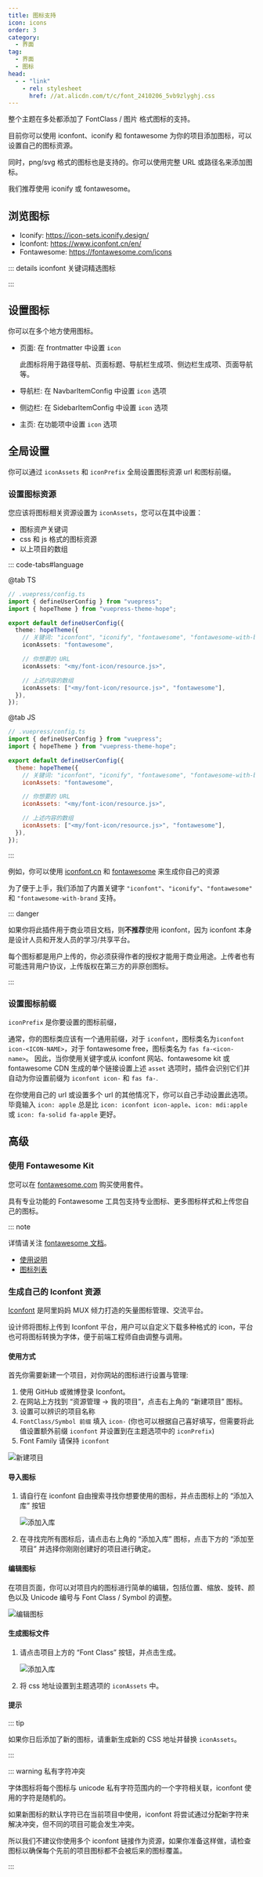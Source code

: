 ```yaml
---
title: 图标支持
icon: icons
order: 3
category:
  - 界面
tag:
  - 界面
  - 图标
head:
  - - "link"
    - rel: stylesheet
      href: //at.alicdn.com/t/c/font_2410206_5vb9zlyghj.css
---
```


整个主题在多处都添加了 FontClass / 图片 格式图标的支持。

目前你可以使用 iconfont、iconify 和 fontawesome 为你的项目添加图标，可以设置自己的图标资源。

同时，png/svg 格式的图标也是支持的。你可以使用完整 URL 或路径名来添加图标。

我们推荐使用 iconify 或 fontawesome。

<!-- more -->

## 浏览图标

- Iconify: <https://icon-sets.iconify.design/>
- Iconfont: <https://www.iconfont.cn/en/>
- Fontawesome: <https://fontawesome.com/icons>

::: details iconfont 关键词精选图标

<IconDisplay link="//at.alicdn.com/t/c/font_2410206_5vb9zlyghj.css" />

:::

## 设置图标

你可以在多个地方使用图标。

- 页面: 在 frontmatter 中设置 `icon`

  此图标将用于路径导航、页面标题、导航栏生成项、侧边栏生成项、页面导航等。

- 导航栏: 在 NavbarItemConfig 中设置 `icon` 选项

- 侧边栏: 在 SidebarItemConfig 中设置 `icon` 选项

- 主页: 在功能项中设置 `icon` 选项

## 全局设置

你可以通过 `iconAssets` 和 `iconPrefix` 全局设置图标资源 url 和图标前缀。

### 设置图标资源

您应该将图标相关资源设置为 `iconAssets`，您可以在其中设置：

- 图标资产关键词
- css 和 js 格式的图标资源
- 以上项目的数组

::: code-tabs#language

@tab TS

```ts {8}
// .vuepress/config.ts
import { defineUserConfig } from "vuepress";
import { hopeTheme } from "vuepress-theme-hope";

export default defineUserConfig({
  theme: hopeTheme({
    // 关键词: "iconfont", "iconify", "fontawesome", "fontawesome-with-brands"
    iconAssets: "fontawesome",

    // 你想要的 URL
    iconAssets: "<my/font-icon/resource.js>",

    // 上述内容的数组
    iconAssets: ["<my/font-icon/resource.js>", "fontawesome"],
  }),
});
```

@tab JS

```js {8}
// .vuepress/config.ts
import { defineUserConfig } from "vuepress";
import { hopeTheme } from "vuepress-theme-hope";

export default defineUserConfig({
  theme: hopeTheme({
    // 关键词: "iconfont", "iconify", "fontawesome", "fontawesome-with-brands"
    iconAssets: "fontawesome",

    // 你想要的 URL
    iconAssets: "<my/font-icon/resource.js>",

    // 上述内容的数组
    iconAssets: ["<my/font-icon/resource.js>", "fontawesome"],
  }),
});
```

:::

例如，你可以使用 [iconfont.cn](https://www.iconfont.cn/?lang=zh-cn) 和 [fontawesome](https://fontawesome.com) 来生成你自己的资源

为了便于上手，我们添加了内置关键字 `"iconfont"`、`"iconify"`、`"fontawesome"` 和 `"fontawesome-with-brand` 支持。

::: danger

如果你将此插件用于商业项目文档，则**不推荐**使用 iconfont，因为 iconfont 本身是设计人员和开发人员的学习/共享平台。

每个图标都是用户上传的，你必须获得作者的授权才能用于商业用途。上传者也有可能违背用户协议，上传版权在第三方的非原创图标。

:::

### 设置图标前缀

`iconPrefix` 是你要设置的图标前缀，

通常，你的图标类应该有一个通用前缀，对于 `iconfont`，图标类名为`iconfont icon-<ICON-NAME>`，对于 fontawesome free，图标类名为 `fas fa-<icon-name>`。 因此，当你使用关键字或从 iconfont 网站、fontawesome kit 或 fontawesome CDN 生成的单个链接设置上述 `asset` 选项时，插件会识别它们并自动为你设置前缀为 `iconfont icon-` 和 `fas fa-`.

在你使用自己的 url 或设置多个 url 的其他情况下，你可以自己手动设置此选项。毕竟输入 `icon: apple` 总是比 `icon: iconfont icon-apple`、`icon: mdi:apple` 或 `icon: fa-solid fa-apple` 更好。

## 高级

### 使用 Fontawesome Kit

您可以在 [fontawesome.com](https://fontawesome.com) 购买使用套件。

具有专业功能的 Fontawesome 工具包支持专业图标、更多图标样式和上传您自己的图标。

::: note

详情请关注 [fontawesome 文档](https://fontawesome.com/)。

- [使用说明](https://fontawesome.com/docs/web/add-icons/how-to)
- [图标列表](https://fontawesome.com/icons)

### 生成自己的 Iconfont 资源

[Iconfont](https://iconfont.cn) 是阿里妈妈 MUX 倾力打造的矢量图标管理、交流平台。

设计师将图标上传到 Iconfont 平台，用户可以自定义下载多种格式的 icon，平台也可将图标转换为字体，便于前端工程师自由调整与调用。

#### 使用方式

首先你需要新建一个项目，对你网站的图标进行设置与管理:

1. 使用 GitHub 或微博登录 Iconfont。
1. 在网站上方找到 “资源管理 → 我的项目”，点击右上角的 “新建项目” 图标。
1. 设置可以辨识的项目名称
1. `FontClass/Symbol 前缀` 填入 `icon-` (你也可以根据自己喜好填写，但需要将此值设置额外前缀 `iconfont` 并设置到在主题选项中的 `iconPrefix`)
1. Font Family 请保持 `iconfont`

![新建项目](./assets/iconfont-new.png)

#### 导入图标

1. 请自行在 iconfont 自由搜索寻找你想要使用的图标，并点击图标上的 “添加入库” 按钮

   ![添加入库](./assets/iconfont-add.png)

1. 在寻找完所有图标后，请点击右上角的 “添加入库” 图标，点击下方的 “添加至项目” 并选择你刚刚创建好的项目进行确定。

#### 编辑图标

在项目页面，你可以对项目内的图标进行简单的编辑，包括位置、缩放、旋转、颜色以及 Unicode 编号与 Font Class / Symbol 的调整。

![编辑图标](./assets/iconfont-edit.png)

#### 生成图标文件

1. 请点击项目上方的 “Font Class” 按钮，并点击生成。

   ![添加入库](./assets/iconfont-generate.png)

1. 将 css 地址设置到主题选项的 `iconAssets` 中。

#### 提示

::: tip

如果你日后添加了新的图标，请重新生成新的 CSS 地址并替换 `iconAssets`。

:::

::: warning 私有字符冲突

字体图标将每个图标与 unicode 私有字符范围内的一个字符相关联，iconfont 使用的字符是随机的。

如果新图标的默认字符已在当前项目中使用，iconfont 将尝试通过分配新字符来解决冲突，但不同的项目可能会发生冲突。

所以我们不建议你使用多个 iconfont 链接作为资源，如果你准备这样做，请检查图标以确保每个先前的项目图标都不会被后来的图标覆盖。

:::

<script setup lang="ts">
import IconDisplay from '@IconDisplay';
</script>
